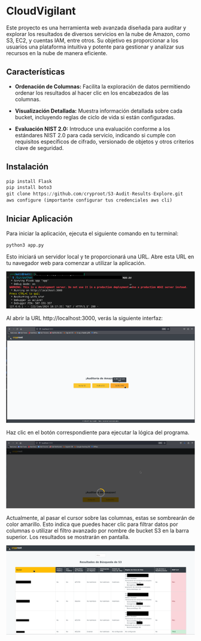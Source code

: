 # CloudVigilant

Este proyecto es una herramienta web avanzada diseñada para auditar y explorar los resultados de diversos servicios en la nube de Amazon, como S3, EC2, y cuentas IAM, entre otros. Su objetivo es proporcionar a los usuarios una plataforma intuitiva y potente para gestionar y analizar sus recursos en la nube de manera eficiente.

## Características

- **Ordenación de Columnas:** Facilita la exploración de datos permitiendo ordenar los resultados al hacer clic en los encabezados de las columnas.

- **Visualización Detallada:** Muestra información detallada sobre cada bucket, incluyendo reglas de ciclo de vida si están configuradas.
  
- **Evaluación NIST 2.0:** Introduce una evaluación conforme a los estándares NIST 2.0 para cada servicio, indicando si cumple con requisitos específicos de cifrado, versionado de objetos y otros criterios clave de seguridad.


## Instalación
```python
pip install Flask
pip install boto3
git clone https://github.com/cryproot/S3-Audit-Results-Explore.git
aws configure (importante configurar tus credenciales aws cli)
```
## Iniciar Aplicación
Para iniciar la aplicación, ejecuta el siguiente comando en tu terminal:
```python
python3 app.py
```
Esto iniciará un servidor local y te proporcionará una URL. Abre esta URL en tu navegador web para comenzar a utilizar la aplicación.

![Localhost1](imagen3.png)

Al abrir la URL http://localhost:3000, verás la siguiente interfaz:

![Localhost2](Imagenes/figura1.png)

Haz clic en el botón correspondiente para ejecutar la lógica del programa.

![Localhost2](resultados2.2.png)

Actualmente, al pasar el cursor sobre las columnas, estas se sombrearán de color amarillo. Esto indica que puedes hacer clic para filtrar datos por columnas o utilizar el filtro avanzado por nombre de bucket S3 en la barra superior. Los resultados se mostrarán en pantalla.

![Localhost23](resultados.png)

